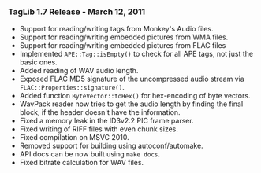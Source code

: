 ### TagLib 1.7 Release - March 12, 2011

-   Support for reading/writing tags from Monkey's Audio files.
-   Support for reading/writing embedded pictures from WMA files.
-   Support for reading/writing embedded pictures from FLAC files
-   Implemented `APE::Tag::isEmpty()` to check for all APE tags, not
    just the basic ones.
-   Added reading of WAV audio length.
-   Exposed FLAC MD5 signature of the uncompressed audio stream via
    `FLAC::Properties::signature()`.
-   Added function `ByteVector::toHex()` for hex-encoding of byte
    vectors.
-   WavPack reader now tries to get the audio length by finding the
    final block, if the header doesn't have the information.
-   Fixed a memory leak in the ID3v2.2 PIC frame parser.
-   Fixed writing of RIFF files with even chunk sizes.
-   Fixed compilation on MSVC 2010.
-   Removed support for building using autoconf/automake.
-   API docs can be now built using `make docs`.
-   Fixed bitrate calculation for WAV files.
